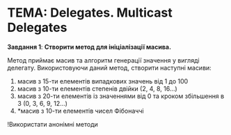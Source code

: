 # ТЕМА: Delegates. Multicast Delegates

**Завдання 1**:
**Створити метод для ініціалізації масива.**

Метод приймає масив та алгоритм генерації значення у вигляді делегату.
Використовуючи даний метод, створити наступні масиви:
1. масив з 15-ти елементів випадкових значень від 1 до 100
2. масив з 10-ти елементів степенів двійки (2, 4, 8, 16…)
3. масив з 20-ти елементів із значеннями від 0 та кроком збільшення в 3 (0, 3, 6, 9, 12…)
4. *масив з 10-ти елементів чисел Фібоначчі

!Використати анонімні методи

